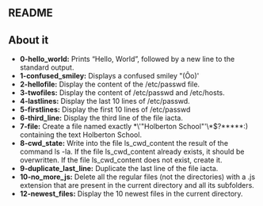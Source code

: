 ## README

## About it

- **0-hello_world:** Prints “Hello, World”, followed by a new line to the standard output.
- **1-confused_smiley:** Displays a confused smiley "(Ôo)'
- **2-hellofile:** Display the content of the /etc/passwd file.
- **3-twofiles:** Display the content of /etc/passwd and /etc/hosts.
- **4-lastlines:** Display the last 10 lines of /etc/passwd.
- **5-firstlines:** Display the first 10 lines of /etc/passwd
- **6-third_line:** Display the third line of the file iacta.
- **7-file:** Create a file named exactly \*\\'"Holberton School"\'\\*$\?\*\*\*\*\*:) containing the text Holberton School.
- **8-cwd_state:** Write into the file ls_cwd_content the result of the command ls -la. If the file ls_cwd_content already exists, it should be overwritten. If the file ls_cwd_content does not exist, create it.
- **9-duplicate_last_line:** Duplicate the last line of the file iacta.
- **10-no_more_js:** Delete all the regular files (not the directories) with a .js extension that are present in the current directory and all its subfolders.
- **12-newest_files:** Display the 10 newest files in the current directory.